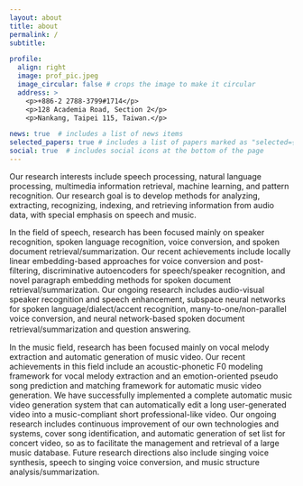 ```yaml
---
layout: about
title: about
permalink: /
subtitle:

profile:
  align: right
  image: prof_pic.jpeg
  image_circular: false # crops the image to make it circular
  address: >
    <p>+886-2 2788-3799#1714</p>
    <p>128 Academia Road, Section 2</p>
    <p>Nankang, Taipei 115, Taiwan.</p>

news: true  # includes a list of news items
selected_papers: true # includes a list of papers marked as "selected={true}"
social: true  # includes social icons at the bottom of the page
---
```


Our research interests include speech processing, natural language processing, multimedia information retrieval, machine learning, and pattern recognition. Our research goal is to develop methods for analyzing, extracting, recognizing, indexing, and retrieving information from audio data, with special emphasis on speech and music.

In the field of speech, research has been focused mainly on speaker recognition, spoken language recognition, voice conversion, and spoken document retrieval/summarization. Our recent achievements include locally linear embedding-based approaches for voice conversion and post-filtering, discriminative autoencoders for speech/speaker recognition, and novel paragraph embedding methods for spoken document retrieval/summarization. Our ongoing research includes audio-visual speaker recognition and speech enhancement, subspace neural networks for spoken language/dialect/accent recognition, many-to-one/non-parallel voice conversion, and neural network-based spoken document retrieval/summarization and question answering. 　

In the music field, research has been focused mainly on vocal melody extraction and automatic generation of music video. Our recent achievements in this field include an acoustic-phonetic F0 modeling framework for vocal melody extraction and an emotion-oriented pseudo song prediction and matching framework for automatic music video generation. We have successfully implemented a complete automatic music video generation system that can automatically edit a long user-generated video into a music-compliant short professional-like video. Our ongoing research includes continuous improvement of our own technologies and systems, cover song identification, and automatic generation of set list for concert video, so as to facilitate the management and retrieval of a large music database. Future research directions also include singing voice synthesis, speech to singing voice conversion, and music structure analysis/summarization.
